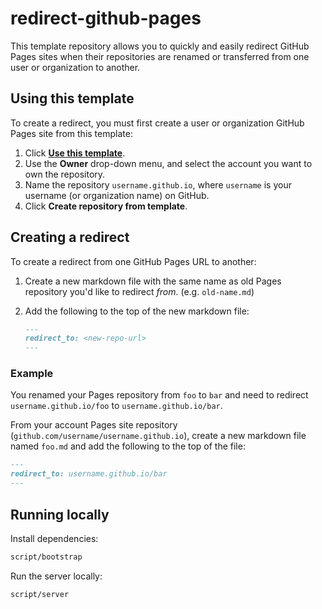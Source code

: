 # redirect-github-pages

This template repository allows you to quickly and easily redirect GitHub Pages sites when their repositories are renamed or transferred from one user or organization to another.

## Using this template

To create a redirect, you must first create a user or organization GitHub Pages site from this template:

1. Click [**Use this template**](https://github.com/parkerbxyz/redirect-github-pages/generate).
1. Use the **Owner** drop-down menu, and select the account you want to own the repository.
1. Name the repository `username.github.io`, where `username` is your username (or organization name) on GitHub.
1. Click **Create repository from template**.

## Creating a redirect

To create a redirect from one GitHub Pages URL to another:

1. Create a new markdown file with the same name as old Pages repository you'd like to redirect _from_. (e.g. `old-name.md`)

1. Add the following to the top of the new markdown file:

   ```markdown
   ---
   redirect_to: <new-repo-url>
   ---
   ```

### Example

You renamed your Pages repository from `foo` to `bar` and need to redirect `username.github.io/foo` to `username.github.io/bar`.

From your account Pages site repository (`github.com/username/username.github.io`), create a new markdown file named `foo.md` and add the following to the top of the file:

   ```markdown
   ---
   redirect_to: username.github.io/bar
   ---
   ```

## Running locally

Install dependencies:

```sh
script/bootstrap
```

Run the server locally:

```sh
script/server
```
